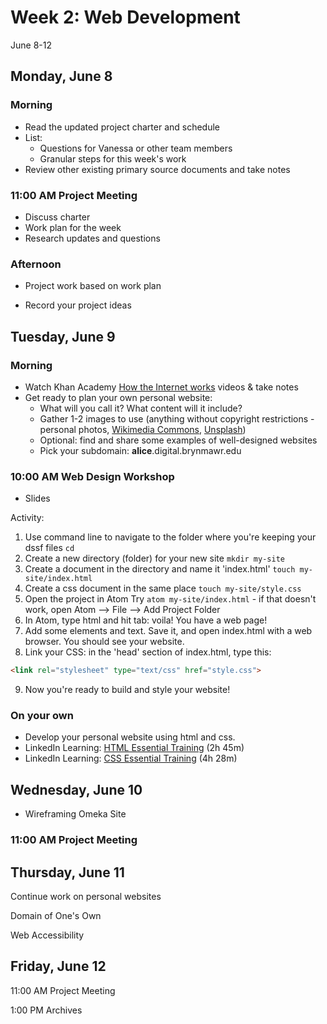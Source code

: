 # Week 2: Web Development

June 8-12

## Monday, June 8

### Morning

- Read the updated project charter and schedule
- List:
  - Questions for Vanessa or other team members
  - Granular steps for this week's work
- Review other existing primary source documents and take notes

### 11:00 AM Project Meeting

- Discuss charter
- Work plan for the week
- Research updates and questions

### Afternoon

- Project work based on work plan

- Record your project ideas

## Tuesday, June 9

### Morning

- Watch Khan Academy [How the Internet works](https://www.khanacademy.org/computing/computer-science/computers-and-internet-code-org/internet-works-intro/v/what-is-the-internet) videos & take notes
- Get ready to plan your own personal website:
  - What will you call it? What content will it include?
  - Gather 1-2 images to use (anything without copyright restrictions - personal photos, [Wikimedia Commons](https://commons.wikimedia.org/wiki/Main_Page), [Unsplash](https://unsplash.com/))
  - Optional: find and share some examples of well-designed websites
  - Pick your subdomain: **alice**.digital.brynmawr.edu


### 10:00 AM Web Design Workshop

- Slides

Activity:

1. Use command line to navigate to the folder where you're keeping your dssf files  `cd`
2. Create a new directory (folder) for your new site `mkdir my-site`
3. Create a document in the directory and name it 'index.html' `touch my-site/index.html`
4. Create a css document in the same place `touch my-site/style.css`
5. Open the project in Atom
   Try `atom my-site/index.html` - if that doesn't work, open Atom --> File --> Add Project Folder
6. In Atom, type html and hit tab: voila! You have a web page!
7. Add some elements and text. Save it, and open index.html with a web browser. You should see your website.
8. Link your CSS: in the 'head' section of index.html, type this:

```html
<link rel="stylesheet" type="text/css" href="style.css">
```

9. Now you're ready to build and style your website!

### On your own

- Develop your personal website using html and css.
- LinkedIn Learning: [HTML Essential Training](https://www.linkedin.com/learning/html-essential-training-4/) (2h 45m)
- LinkedIn Learning: [CSS Essential Training](https://www.linkedin.com/learning/css-essential-training-3/) (4h 28m)

## Wednesday, June 10

- Wireframing Omeka Site 

### 11:00 AM Project Meeting


## Thursday, June 11

Continue work on personal websites

Domain of One's Own

Web Accessibility

## Friday, June 12

11:00 AM Project Meeting

1:00 PM Archives
